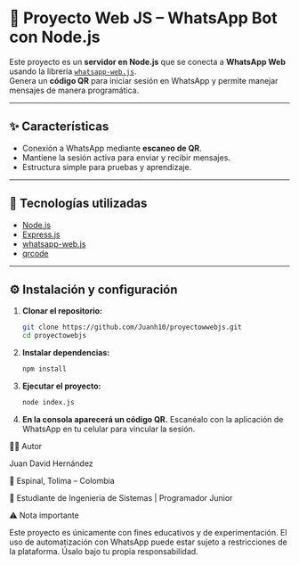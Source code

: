 # 📲 Proyecto Web JS – WhatsApp Bot con Node.js

Este proyecto es un **servidor en Node.js** que se conecta a **WhatsApp Web** usando la librería [`whatsapp-web.js`](https://github.com/pedroslopez/whatsapp-web.js).  
Genera un **código QR** para iniciar sesión en WhatsApp y permite manejar mensajes de manera programática.

---

## ✨ Características
- Conexión a WhatsApp mediante **escaneo de QR**.  
- Mantiene la sesión activa para enviar y recibir mensajes.  
- Estructura simple para pruebas y aprendizaje.  

---

## 🚀 Tecnologías utilizadas
- [Node.js](https://nodejs.org/)  
- [Express.js](https://expressjs.com/)  
- [whatsapp-web.js](https://github.com/pedroslopez/whatsapp-web.js)  
- [qrcode](https://www.npmjs.com/package/qrcode)  

---

## ⚙️ Instalación y configuración

1. **Clonar el repositorio:**
   ```bash
   git clone https://github.com/Juanh10/proyectowwebjs.git
   cd proyectowebjs

2. **Instalar dependencias:**
   ```bash
   npm install

3. **Ejecutar el proyecto:**
   ```bash
   node index.js

4. **En la consola aparecerá un código QR.**
Escanéalo con la aplicación de WhatsApp en tu celular para vincular la sesión.

👨‍💻 Autor

Juan David Hernández

📍 Espinal, Tolima – Colombia

💼 Estudiante de Ingeniería de Sistemas | Programador Junior

⚠️ Nota importante

Este proyecto es únicamente con fines educativos y de experimentación.
El uso de automatización con WhatsApp puede estar sujeto a restricciones de la plataforma.
Úsalo bajo tu propia responsabilidad.
